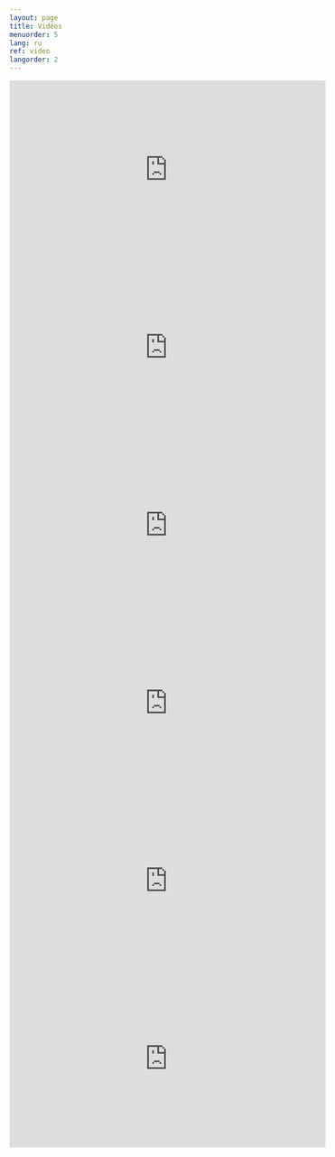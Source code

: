 ```yaml
---
layout: page
title: Vidéos
menuorder: 5
lang: ru
ref: video
langorder: 2
---
```


<iframe width="560" height="315" src="https://www.youtube.com/embed/WBYwaSPVU6Q" frameborder="0" allow="autoplay; encrypted-media" allowfullscreen></iframe>
                                                                                   
<iframe width="560" height="315" src="https://www.youtube.com/embed/_ZtLFWnCNsM" frameborder="0" allow="autoplay; encrypted-media" allowfullscreen></iframe>
                                                                                   
<iframe width="560" height="315" src="https://www.youtube.com/embed/bP1W4AV2d4E" frameborder="0" allow="autoplay; encrypted-media" allowfullscreen></iframe>
                                                                                   
<iframe width="560" height="315" src="https://www.youtube.com/embed/z5yw4U_mb40" frameborder="0" allow="autoplay; encrypted-media" allowfullscreen></iframe>
                                                                                   
<iframe width="560" height="315" src="https://www.youtube.com/embed/JMEwszhwXTQ" frameborder="0" allow="autoplay; encrypted-media" allowfullscreen></iframe>
                                                                                   
<iframe width="560" height="315" src="https://www.youtube.com/embed/Kk1KoTWGO4c" frameborder="0" allow="autoplay; encrypted-media" allowfullscreen></iframe>
